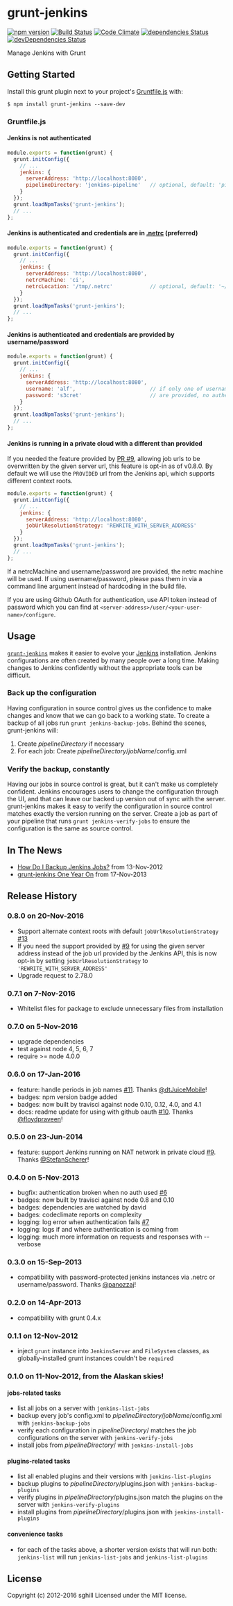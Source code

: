 grunt-jenkins
=============

[![npm version](https://badge.fury.io/js/grunt-jenkins.svg)](https://badge.fury.io/js/grunt-jenkins)
[![Build Status](https://travis-ci.org/sghill/grunt-jenkins.svg?branch=master)](https://travis-ci.org/sghill/grunt-jenkins)
[![Code Climate](https://codeclimate.com/github/sghill/grunt-jenkins.svg)](https://codeclimate.com/github/sghill/grunt-jenkins)
[![dependencies Status](https://david-dm.org/sghill/grunt-jenkins/status.svg)](https://david-dm.org/sghill/grunt-jenkins)
[![devDependencies Status](https://david-dm.org/sghill/grunt-jenkins/dev-status.svg)](https://david-dm.org/sghill/grunt-jenkins?type=dev)

Manage Jenkins with Grunt


Getting Started
---------------
Install this grunt plugin next to your project's [Gruntfile.js][getting_started] with:

```shell
$ npm install grunt-jenkins --save-dev
```

### Gruntfile.js

#### Jenkins is not authenticated

```javascript
module.exports = function(grunt) {
  grunt.initConfig({
    // ...
    jenkins: {
      serverAddress: 'http://localhost:8080',
      pipelineDirectory: 'jenkins-pipeline'   // optional, default: 'pipeline'
    }
  });
  grunt.loadNpmTasks('grunt-jenkins');
  // ...
};
```

#### Jenkins is authenticated and credentials are in [.netrc][netrc] (preferred)

```javascript
module.exports = function(grunt) {
  grunt.initConfig({
    // ...
    jenkins: {
      serverAddress: 'http://localhost:8080',
      netrcMachine: 'ci',
      netrcLocation: '/tmp/.netrc'            // optional, default: '~/.netrc'
    }
  });
  grunt.loadNpmTasks('grunt-jenkins');
  // ...
};
```

#### Jenkins is authenticated and credentials are provided by username/password

```javascript
module.exports = function(grunt) {
  grunt.initConfig({
    // ...
    jenkins: {
      serverAddress: 'http://localhost:8080',
      username: 'alf',                        // if only one of username and password
      password: 's3cret'                      // are provided, no authentication attempted
    }
  });
  grunt.loadNpmTasks('grunt-jenkins');
  // ...
};
```

#### Jenkins is running in a private cloud with a different than provided

If you needed the feature provided by [PR #9][issue9], allowing job urls to be
overwritten by the given server url, this feature is opt-in as of v0.8.0. By
default we will use the `PROVIDED` url from the Jenkins api, which supports
different context roots.

```javascript
module.exports = function(grunt) {
  grunt.initConfig({
    // ...
    jenkins: {
      serverAddress: 'http://localhost:8080',
      jobUrlResolutionStrategy: 'REWRITE_WITH_SERVER_ADDRESS'
    }
  });
  grunt.loadNpmTasks('grunt-jenkins');
  // ...
};
```

If a netrcMachine and username/password are provided, the netrc machine will be
used. If using username/password, please pass them in via a command line
argument instead of hardcoding in the build file.

If you are using Github OAuth for authentication, use API token instead of
password which you can find at `<server-address>/user/<your-user-name>/configure`.

[grunt]: http://gruntjs.com/
[getting_started]: https://github.com/gruntjs/grunt/blob/master/docs/getting_started.md
[netrc]: http://man.cx/netrc


Usage
-----
[`grunt-jenkins`][grunt_jenkins_home] makes it easier to evolve your
[Jenkins][jenkins_home] installation. Jenkins configurations are often created
by many people over a long time. Making changes to Jenkins confidently without
the appropriate tools can be difficult.

### Back up the configuration
Having configuration in source control gives us the confidence to make changes
and know that we can go back to a working state. To create a backup of all jobs
run `grunt jenkins-backup-jobs`. Behind the scenes, grunt-jenkins will:

1. Create _pipelineDirectory_ if necessary
2. For each job: Create _pipelineDirectory_/_jobName_/config.xml

### Verify the backup, constantly
Having our jobs in source control is great, but it can't make us completely
confident. Jenkins encourages users to change the configuration through the UI,
and that can leave our backed up version out of sync with the server.
grunt-jenkins makes it easy to verify the configuration in source control
matches exactly the version running on the server. Create a job as part of your
pipeline that runs `grunt jenkins-verify-jobs` to ensure the configuration is
the same as source control.

[grunt_jenkins_home]: https://github.com/sghill/grunt-jenkins
[jenkins_home]: http://jenkins-ci.org/


In The News
-----------
* [How Do I Backup Jenkins Jobs?][how_to] from 13-Nov-2012
* [grunt-jenkins One Year On][one_year] from 17-Nov-2013

[how_to]: https://www.sghill.net/how-do-i-backup-jenkins-jobs.html
[one_year]: https://www.sghill.net/grunt-jenkins-one-year-on.html


Release History
---------------

### 0.8.0 on 20-Nov-2016
* Support alternate context roots with default `jobUrlResolutionStrategy`
  [#13][issue13]
* If you need the support provided by [#9][issue9] for using the given
  server address instead of the job url provided by the Jenkins API,
  this is now opt-in by setting `jobUrlResolutionStrategy` to
  `'REWRITE_WITH_SERVER_ADDRESS'`
* Upgrade request to 2.78.0

[issue13]: https://github.com/sghill/grunt-jenkins/issues/13

### 0.7.1 on 7-Nov-2016
* Whitelist files for package to exclude unnecessary files from installation

### 0.7.0 on 5-Nov-2016
* upgrade dependencies
* test against node 4, 5, 6, 7
* require >= node 4.0.0

### 0.6.0 on 17-Jan-2016
* feature: handle periods in job names [#11][issue11]. Thanks
  [@dtJuiceMobile][dtJuiceMobile]!
* badges: npm version badge added
* badges: now built by travisci against node 0.10, 0.12, 4.0, and 4.1
* docs: readme update for using with github oauth [#10][issue10]. Thanks
  [@floydpraveen][floydpraveen]!

[issue10]: https://github.com/sghill/grunt-jenkins/pull/10
[issue11]: https://github.com/sghill/grunt-jenkins/pull/11
[dtJuiceMobile]: https://github.com/dtJuiceMobile
[floydpraveen]: https://github.com/floydpraveen

### 0.5.0 on 23-Jun-2014
* feature: support Jenkins running on NAT network in private cloud [#9][issue9].
  Thanks [@StefanScherer][StefanScherer]!

[issue9]: https://github.com/sghill/grunt-jenkins/pull/9
[StefanScherer]: https://github.com/StefanScherer

### 0.4.0 on 5-Nov-2013
* bugfix: authentication broken when no auth used [#6][issue6]
* badges: now built by travisci against node 0.8 and 0.10
* badges: dependencies are watched by david
* badges: codeclimate reports on complexity
* logging: log error when authentication fails [#7][issue7]
* logging: logs if and where authentication is coming from
* logging: much more information on requests and responses with --verbose

[issue6]: https://github.com/sghill/grunt-jenkins/issues/6
[issue7]: https://github.com/sghill/grunt-jenkins/issues/7

### 0.3.0 on 15-Sep-2013
* compatibility with password-protected jenkins instances via .netrc or
  username/password. Thanks [@panozzaj][panozzaj]!

[panozzaj]: https://github.com/panozzaj

### 0.2.0 on 14-Apr-2013
* compatibility with grunt 0.4.x

### 0.1.1 on 12-Nov-2012
* inject `grunt` instance into `JenkinsServer` and `FileSystem` classes, as
  globally-installed grunt instances couldn't be `require`d

### 0.1.0 on 11-Nov-2012, from the Alaskan skies!

#### jobs-related tasks
* list all jobs on a server with `jenkins-list-jobs`
* backup every job's config.xml to _pipelineDirectory_/_jobName_/config.xml
  with `jenkins-backup-jobs`
* verify each configuration in _pipelineDirectory_/ matches the job
  configurations on the server with `jenkins-verify-jobs`
* install jobs from _pipelineDirectory_/ with `jenkins-install-jobs`

#### plugins-related tasks
* list all enabled plugins and their versions with `jenkins-list-plugins`
* backup plugins to _pipelineDirectory_/plugins.json with
  `jenkins-backup-plugins`
* verify plugins in _pipelineDirectory_/plugins.json match the plugins on the
  server with `jenkins-verify-plugins`
* install plugins from _pipelineDirectory_/plugins.json with
  `jenkins-install-plugins`

#### convenience tasks

* for each of the tasks above, a shorter version exists that will run both:
  `jenkins-list` will run `jenkins-list-jobs` and `jenkins-list-plugins`

## License
Copyright (c) 2012-2016 sghill
Licensed under the MIT license.
